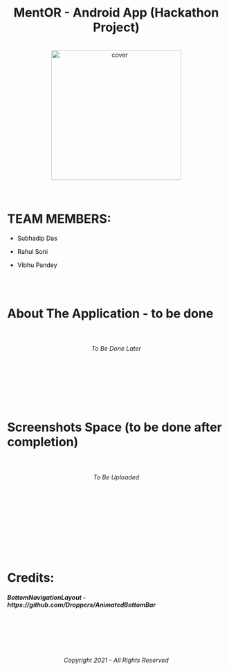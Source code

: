 

<div align="center">
<h1>MentOR - Android App (Hackathon Project)</h1>
</div>

<br>

<div align="center">
<img width="300px" height = "300px" src="https://user-images.githubusercontent.com/89024718/135733646-fccb6edd-50a2-4bff-8ec1-6468a609a040.png" alt="cover" />
</div>
<br><br>



# TEAM MEMBERS:

- <a href="https://github.com/Subhadiptech" title="Click here" style="background-color:#FFFFFF;color:#000000;text-decoration:none">Subhadip Das</a>
 
- <a href="https://github.com/RahulSoni0" title="Click here" style="background-color:#FFFFFF;color:#000000;text-decoration:none">Rahul Soni</a>
 
- <a href="https://github.com/Joaquin144" title="Click here" style="background-color:#FFFFFF;color:#000000;text-decoration:none">Vibhu Pandey</a>

<br><br>

# About The Application - to be done 
<br>
<div align="center">
<h6>To Be Done Later</h6>
</div>
<br>
<br>
<br>
<br>
<br>


# Screenshots Space (to be done after completion)
<br>
<div align="center">
<h6>To Be Uploaded</h6>
</div>


<br>
<br>
<br>
<br>
<br>
<br>
<br>
<br>









# Credits:
<h5>BottomNavigationLayout - https://github.com/Droppers/AnimatedBottomBar</h5>

<br>
<br>
<br>
<br>


<div align="center">
<h6>Copyright 2021 - All Rights Reserved </h6>
</div>













